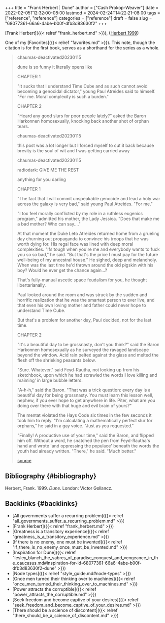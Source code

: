 +++
title = "Frank Herbert | Dune"
author = ["Cash Prokop-Weaver"]
date = 2022-02-05T12:32:00-08:00
lastmod = 2024-02-24T14:22:21-08:00
tags = ["reference", "reference"]
categories = ["reference"]
draft = false
slug = "68077361-66a6-4abe-b00f-dfb3d83630f2"
+++

[Frank Herbert]({{< relref "frank_herbert.md" >}}), (<a href="#citeproc_bib_item_1">Herbert 1999</a>)

One of my [Favorites]({{< relref "favorites.md" >}}). This note, though the citation is for the first book, serves as a shorthand for the series as a whole.

> <div class="quote2">
>
> chaumas-deactivated20230115
>
> dune is so funny it literally opens like
>
> CHAPTER 1
>
> "It sucks that I understand Time Cube and as such cannot avoid becoming a genocidal dictator," young Paul Atreides said to himself. "For me. Moral complexity is such a burden."
>
> CHAPTER 2
>
> "Heard any good slurs for poor people lately?" asked the Baron Harkonnen homosexually, knocking back another shot of orphan tears.
>
> </div>
>
> <div class="quote2">
>
> chaumas-deactivated20230115
>
> this post was a lot longer but I forced myself to cut it back because brevity is the soul of wit and I was getting carried away
>
> </div>
>
> <div class="quote2">
>
> chaumas-deactivated20230115
>
> radiodark: GIVE ME THE REST
>
> anything for you darling
>
> CHAPTER 1
>
> "The fact that I will commit unspeakable genocide and lead a holy war across the galaxy is very bad," said young Paul Atreides. "For me."
>
> "I too feel morally conflicted by my role in a ruthless eugenics program," admitted his mother, the Lady Jessica. "Does that make me a bad mother? Who can say...."
>
> At that moment the Duke Leto Atreides returned home from a grueling day churning out propaganda to convince his troops that he was worth dying for. His regal face was lined with deep moral complexities. "Ifs tough when you're me and everybody wants to fuck you so so bad," he said. "But that's the price I must pay for the future well-being of my ancestral house." He sighed, deep and melancholy. When was the last time he'd thrown around the old pigskin with his boy? Would he ever get the chance again...?
>
> That's fully-manual ascetic space feudalism for you, he thought libertarianally.
>
> Paul looked around the room and was struck by the sudden and horrific realization that he was the smartest person to ever live, and that even his own loving mother and father could never hope to understand Time Cube.
>
> But that's a problem for another day, Paul decided, not for the last time.
>
> CHAPTER 2
>
> "It's a beautiful day to be grossnasty, don't you think?" said the Baron Harkonnen homosexually as he surveyed the ravaged landscape beyond the window. Acid rain pelted against the glass and melted the flesh off the shrieking peasants below.
>
> "Sure. Whatever," said Feyd-Rautha, not looking up from his sketchbook, upon which he had scrawled the words I love killing and maiming' in large bubble letters.
>
> "A-h-h," said the Baron. "That was a trick question: every day is a beautiful day for being grossnasty. You must learn this lesson well, nephew, if you ever hope to get anywhere in life. Piter, what are you doing over there with that huge and evil brain of yours?"
>
> The mentat violated the Hays Code six times in the few seconds it took him to reply. "I'm calculating a mathematically perfect slur for orphans," he said in a gay voice. "Just as you requested."
>
> "Finally! A productive use of your time," said the Baron, and flipped him off. Without a word, he snatched the pen from Feyd-Rautha's hand and wrote 'and oppressing the populace' beneath the words the youth had already written. "There," he said. "Much better."
>
> </div>
>
> [source](/ox-hugo/dune-is-so-funny.jpg)


## Bibliography {#bibliography}

<style>.csl-entry{text-indent: -1.5em; margin-left: 1.5em;}</style><div class="csl-bib-body">
  <div class="csl-entry"><a id="citeproc_bib_item_1"></a>Herbert, Frank. 1999. <i>Dune</i>. London: Victor Gollancz.</div>
</div>


## Backlinks {#backlinks}

-   [All governments suffer a recurring problem]({{< relref "all_governments_suffer_a_recurring_problem.md" >}})
-   [Frank Herbert]({{< relref "frank_herbert.md" >}})
-   [Greatness is a transitory experience]({{< relref "greatness_is_a_transitory_experience.md" >}})
-   [If there is no enemy, one must be invented]({{< relref "if_there_is_no_enemy_once_must_be_invented.md" >}})
-   [Inspiration for Dune]({{< relref "lesley_blanch_the_sabres_of_paradise_conquest_and_vengeance_in_the_caucasus.md#inspiration-for-id-68077361-66a6-4abe-b00f-dfb3d83630f2-dune" >}})
-   [Node types]({{< relref "style_guide.md#node-types" >}})
-   [Once men turned their thinking over to machines]({{< relref "once_men_turned_their_thinking_over_to_machines.md" >}})
-   [Power attracts the corruptible]({{< relref "power_attracts_the_corruptible.md" >}})
-   [Seek freedom and become captive of your desires]({{< relref "seek_freedom_and_become_captive_of_your_desires.md" >}})
-   [There should be a science of discontent]({{< relref "there_should_be_a_science_of_discontent.md" >}})
